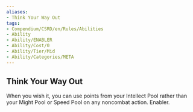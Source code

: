 ```yaml
---
aliases:
- Think Your Way Out
tags:
- Compendium/CSRD/en/Rules/Abilities
- Ability
- Ability/ENABLER
- Ability/Cost/0
- Ability/Tier/Mid
- Ability/Categories/META
---
```


  
## Think Your Way Out  
When you wish it, you can use points from your Intellect Pool rather than your Might Pool or Speed Pool on any noncombat action. Enabler. 